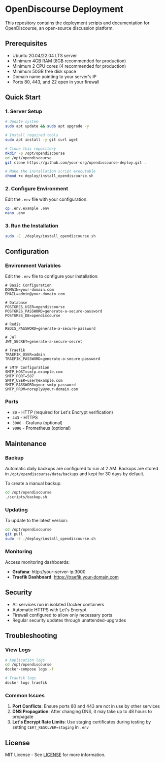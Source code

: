 # OpenDiscourse Deployment

This repository contains the deployment scripts and documentation for OpenDiscourse, an open-source discussion platform.

## Prerequisites

- Ubuntu 20.04/22.04 LTS server
- Minimum 4GB RAM (8GB recommended for production)
- Minimum 2 CPU cores (4 recommended for production)
- Minimum 50GB free disk space
- Domain name pointing to your server's IP
- Ports 80, 443, and 22 open in your firewall

## Quick Start

### 1. Server Setup

```bash
# Update system
sudo apt update && sudo apt upgrade -y

# Install required tools
sudo apt install -y git curl wget

# Clone this repository
mkdir -p /opt/opendiscourse
cd /opt/opendiscourse
git clone https://github.com/your-org/opendiscourse-deploy.git .

# Make the installation script executable
chmod +x deploy/install_opendiscourse.sh
```

### 2. Configure Environment

Edit the `.env` file with your configuration:

```bash
cp .env.example .env
nano .env
```

### 3. Run the Installation

```bash
sudo -E ./deploy/install_opendiscourse.sh
```

## Configuration

### Environment Variables

Edit the `.env` file to configure your installation:

```env
# Basic Configuration
DOMAIN=your-domain.com
EMAIL=admin@your-domain.com

# Database
POSTGRES_USER=opendiscourse
POSTGRES_PASSWORD=generate-a-secure-password
POSTGRES_DB=opendiscourse

# Redis
REDIS_PASSWORD=generate-a-secure-password

# JWT
JWT_SECRET=generate-a-secure-secret

# Traefik
TRAEFIK_USER=admin
TRAEFIK_PASSWORD=generate-a-secure-password

# SMTP Configuration
SMTP_HOST=smtp.example.com
SMTP_PORT=587
SMTP_USER=user@example.com
SMTP_PASSWORD=your-smtp-password
SMTP_FROM=noreply@your-domain.com
```

### Ports

- `80` - HTTP (required for Let's Encrypt verification)
- `443` - HTTPS
- `3000` - Grafana (optional)
- `9090` - Prometheus (optional)

## Maintenance

### Backup

Automatic daily backups are configured to run at 2 AM. Backups are stored in `/opt/opendiscourse/data/backups` and kept for 30 days by default.

To create a manual backup:

```bash
cd /opt/opendiscourse
./scripts/backup.sh
```

### Updating

To update to the latest version:

```bash
cd /opt/opendiscourse
git pull
sudo -E ./deploy/install_opendiscourse.sh
```

### Monitoring

Access monitoring dashboards:

- **Grafana**: http://your-server-ip:3000
- **Traefik Dashboard**: https://traefik.your-domain.com

## Security

- All services run in isolated Docker containers
- Automatic HTTPS with Let's Encrypt
- Firewall configured to allow only necessary ports
- Regular security updates through unattended-upgrades

## Troubleshooting

### View Logs

```bash
# Application logs
cd /opt/opendiscourse
docker-compose logs -f

# Traefik logs
docker logs traefik
```

### Common Issues

1. **Port Conflicts**: Ensure ports 80 and 443 are not in use by other services
2. **DNS Propagation**: After changing DNS, it may take up to 48 hours to propagate
3. **Let's Encrypt Rate Limits**: Use staging certificates during testing by setting `CERT_RESOLVER=staging` in `.env`

## License

MIT License - See [LICENSE](LICENSE) for more information.
